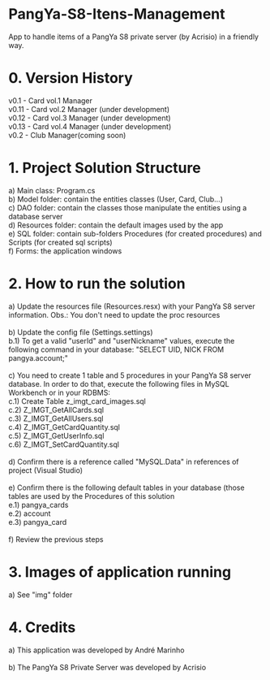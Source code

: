 # PangYa-S8-Itens-Management
App to handle items of a PangYa S8 private server (by Acrisio) in a friendly way.

# 0. Version History
v0.1 - Card vol.1 Manager </br>
v0.11 - Card vol.2 Manager (under development) </br>
v0.12 - Card vol.3 Manager (under development) </br>
v0.13 - Card vol.4 Manager (under development) </br>
v0.2 - Club Manager(coming soon)

# 1. Project Solution Structure
a) Main class: Program.cs </br>
b) Model folder: contain the entities classes (User, Card, Club...) </br>
c) DAO folder: contain the classes those manipulate the entities using a database server </br>
d) Resources folder: contain the default images used by the app </br>
e) SQL folder: contain sub-folders Procedures (for created procedures) and Scripts (for created sql scripts) </br>
f) Forms: the application windows

# 2. How to run the solution
a) Update the resources file (Resources.resx) with your PangYa S8 server information. Obs.: You don't need to update the proc resources </br></br>
b) Update the config file (Settings.settings) </br>
b.1) To get a valid "userId" and "userNickname" values, execute the following command in your database: "SELECT UID, NICK FROM pangya.account;"  </br></br>
c) You need to create 1 table and 5 procedures in your PangYa S8 server database. In order to do that, execute the following files in MySQL Workbench or in your RDBMS: </br>
c.1) Create Table z_imgt_card_images.sql </br>
c.2) Z_IMGT_GetAllCards.sql </br>
c.3) Z_IMGT_GetAllUsers.sql </br>
c.4) Z_IMGT_GetCardQuantity.sql </br>
c.5) Z_IMGT_GetUserInfo.sql </br>
c.6) Z_IMGT_SetCardQuantity.sql </br></br>
d) Confirm there is a reference called "MySQL.Data" in references of project (Visual Studio) </br></br>
e) Confirm there is the following default tables in your database (those tables are used by the Procedures of this solution </br>
e.1) pangya_cards </br>
e.2) account </br>
e.3) pangya_card </br></br>
f) Review the previous steps

# 3. Images of application running
a) See "img" folder

# 4. Credits
a) This application was developed by André Marinho </br></br>
b) The PangYa S8 Private Server was developed by Acrisio
